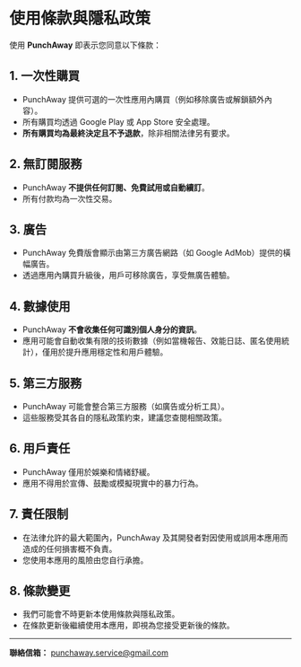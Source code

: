 # 使用條款與隱私政策

使用 **PunchAway** 即表示您同意以下條款：  

## 1. 一次性購買
- PunchAway 提供可選的一次性應用內購買（例如移除廣告或解鎖額外內容）。  
- 所有購買均透過 Google Play 或 App Store 安全處理。  
- **所有購買均為最終決定且不予退款**，除非相關法律另有要求。  

## 2. 無訂閱服務
- PunchAway **不提供任何訂閱、免費試用或自動續訂**。  
- 所有付款均為一次性交易。  

## 3. 廣告
- PunchAway 免費版會顯示由第三方廣告網路（如 Google AdMob）提供的橫幅廣告。  
- 透過應用內購買升級後，用戶可移除廣告，享受無廣告體驗。  

## 4. 數據使用
- PunchAway **不會收集任何可識別個人身分的資訊**。  
- 應用可能會自動收集有限的技術數據（例如當機報告、效能日誌、匿名使用統計），僅用於提升應用穩定性和用戶體驗。  

## 5. 第三方服務
- PunchAway 可能會整合第三方服務（如廣告或分析工具）。  
- 這些服務受其各自的隱私政策約束，建議您查閱相關政策。  

## 6. 用戶責任
- PunchAway 僅用於娛樂和情緒舒緩。  
- 應用不得用於宣傳、鼓勵或模擬現實中的暴力行為。  

## 7. 責任限制
- 在法律允許的最大範圍內，PunchAway 及其開發者對因使用或誤用本應用而造成的任何損害概不負責。  
- 您使用本應用的風險由您自行承擔。  

## 8. 條款變更
- 我們可能會不時更新本使用條款與隱私政策。  
- 在條款更新後繼續使用本應用，即視為您接受更新後的條款。  

---

**聯絡信箱：** [punchaway.service@gmail.com](mailto:punchaway.service@gmail.com)
